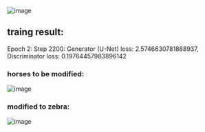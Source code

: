 ![image](https://github.com/user-attachments/assets/1b67a182-66a4-47c3-b86c-c1bcc52f0ed3)

## traing result:

Epoch 2: Step 2200: Generator (U-Net) loss: 2.5746630781888937, Discriminator loss: 0.19764457983896142

### horses to be modified:

![image](https://github.com/user-attachments/assets/b21fc2c4-6242-4b02-97d7-9cb57291abd7)

### modified to zebra:

![image](https://github.com/user-attachments/assets/9ee57f22-d6c3-4458-914c-6fdf31c9c303)
